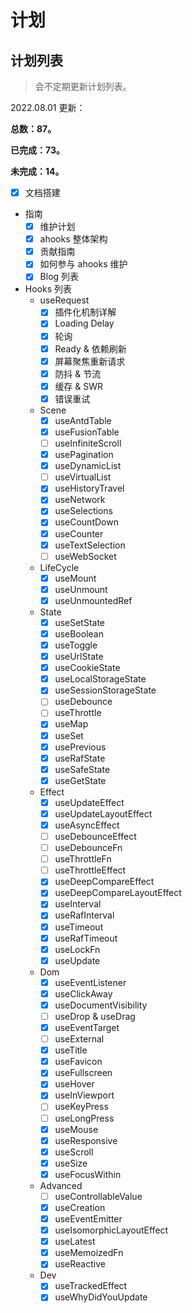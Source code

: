 # 计划

## 计划列表

> 会不定期更新计划列表。

2022.08.01 更新：

**总数：87。**

**已完成：73。**

**未完成：14。**

- [x] 文档搭建
- 指南
  - [x] 维护计划
  - [x] ahooks 整体架构
  - [x] 贡献指南
  - [x] 如何参与 ahooks 维护
  - [x] Blog 列表
- Hooks 列表
  - useRequest
    - [x] 插件化机制详解
    - [x] Loading Delay
    - [x] 轮询
    - [x] Ready & 依赖刷新
    - [x] 屏幕聚焦重新请求
    - [x] 防抖 & 节流
    - [x] 缓存 & SWR
    - [x] 错误重试
  - Scene
    - [x] useAntdTable
    - [x] useFusionTable
    - [ ] useInfiniteScroll
    - [x] usePagination
    - [x] useDynamicList
    - [ ] useVirtualList
    - [x] useHistoryTravel
    - [x] useNetwork
    - [x] useSelections
    - [x] useCountDown
    - [x] useCounter
    - [x] useTextSelection
    - [ ] useWebSocket
  - LifeCycle
    - [x] useMount
    - [x] useUnmount
    - [x] useUnmountedRef
  - State
    - [x] useSetState
    - [x] useBoolean
    - [x] useToggle
    - [x] useUrlState
    - [x] useCookieState
    - [x] useLocalStorageState
    - [x] useSessionStorageState
    - [ ] useDebounce
    - [ ] useThrottle
    - [x] useMap
    - [x] useSet
    - [x] usePrevious
    - [x] useRafState
    - [x] useSafeState
    - [x] useGetState
  - Effect
    - [x] useUpdateEffect
    - [x] useUpdateLayoutEffect
    - [x] useAsyncEffect
    - [ ] useDebounceEffect
    - [ ] useDebounceFn
    - [ ] useThrottleFn
    - [ ] useThrottleEffect
    - [x] useDeepCompareEffect
    - [x] useDeepCompareLayoutEffect
    - [x] useInterval
    - [x] useRafInterval
    - [x] useTimeout
    - [x] useRafTimeout
    - [x] useLockFn
    - [x] useUpdate
  - Dom
    - [x] useEventListener
    - [x] useClickAway
    - [x] useDocumentVisibility
    - [ ] useDrop & useDrag
    - [x] useEventTarget
    - [ ] useExternal
    - [x] useTitle
    - [x] useFavicon
    - [x] useFullscreen
    - [x] useHover
    - [x] useInViewport
    - [ ] useKeyPress
    - [ ] useLongPress
    - [x] useMouse
    - [x] useResponsive
    - [x] useScroll
    - [x] useSize
    - [x] useFocusWithin
  - Advanced
    - [ ] useControllableValue
    - [x] useCreation
    - [x] useEventEmitter
    - [x] useIsomorphicLayoutEffect
    - [x] useLatest
    - [x] useMemoizedFn
    - [x] useReactive
  - Dev
    - [x] useTrackedEffect
    - [x] useWhyDidYouUpdate
